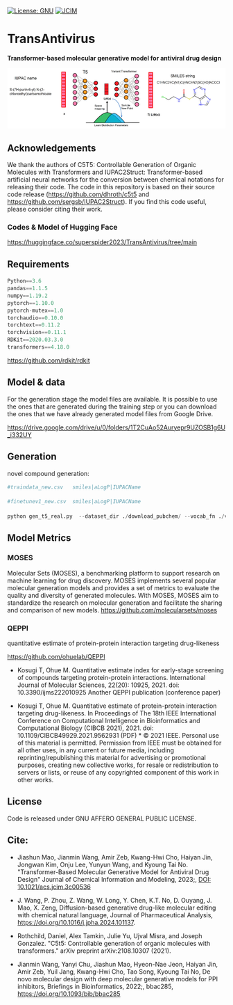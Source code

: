 [![License: GNU](https://img.shields.io/badge/License-GNU-yellow)](https://github.com/AspirinCode/TransAntivirus)
[![JCIM](https://img.shields.io/badge/10.1021%2Facs.jcim.3c00536-green)](https://doi.org/10.1021/acs.jcim.3c00536)

# TransAntivirus

**Transformer-based molecular generative model for antiviral drug design**

![Model Architecture of TransAntivirus](https://github.com/AspirinCode/TransAntivirus/blob/main/image/TransAntivirus.png)

## Acknowledgements
We thank the authors of C5T5: Controllable Generation of Organic Molecules with Transformers and IUPAC2Struct: Transformer-based artificial neural networks for the conversion between chemical notations for releasing their code. The code in this repository is based on their source code release (https://github.com/dhroth/c5t5 and https://github.com/sergsb/IUPAC2Struct). If you find this code useful, please consider citing their work.


### Codes & Model of Hugging Face

https://huggingface.co/superspider2023/TransAntivirus/tree/main


## Requirements
```python
Python==3.6
pandas==1.1.5
numpy==1.19.2
pytorch==1.10.0
pytorch-mutex==1.0
torchaudio==0.10.0
torchtext==0.11.2
torchvision==0.11.1
RDKit==2020.03.3.0
transformers==4.18.0
```

https://github.com/rdkit/rdkit



## Model & data



For the generation stage the model files are available. It is possible to use the ones that are generated during the training step or you can download the ones that we have already generated model files from Google Drive. 

https://drive.google.com/drive/u/0/folders/1T2CuAo52Auryepr9UZOSB1g6U_i332UY


## Generation
novel compound generation:

```python
#traindata_new.csv   smiles|aLogP|IUPACName

#finetunev1_new.csv  smiles|aLogP|IUPACName

python gen_t5_real.py  --dataset_dir ./download_pubchem/ --vocab_fn ./vocab/iupac_spm.model --dataset_filename ./finetunev1_new.csv  > gen_real_fine_tune_non.txt
```

## Model Metrics
### MOSES
Molecular Sets (MOSES), a benchmarking platform to support research on machine learning for drug discovery. MOSES implements several popular molecular generation models and provides a set of metrics to evaluate the quality and diversity of generated molecules. With MOSES, MOSES aim to standardize the research on molecular generation and facilitate the sharing and comparison of new models.
https://github.com/molecularsets/moses


### QEPPI
quantitative estimate of protein-protein interaction targeting drug-likeness

https://github.com/ohuelab/QEPPI

*  Kosugi T, Ohue M. Quantitative estimate index for early-stage screening of compounds targeting protein-protein interactions. International Journal of Molecular Sciences, 22(20): 10925, 2021. doi: 10.3390/ijms222010925
Another QEPPI publication (conference paper)

*  Kosugi T, Ohue M. Quantitative estimate of protein-protein interaction targeting drug-likeness. In Proceedings of The 18th IEEE International Conference on Computational Intelligence in Bioinformatics and Computational Biology (CIBCB 2021), 2021. doi: 10.1109/CIBCB49929.2021.9562931 (PDF) * © 2021 IEEE. Personal use of this material is permitted. Permission from IEEE must be obtained for all other uses, in any current or future media, including reprinting/republishing this material for advertising or promotional purposes, creating new collective works, for resale or redistribution to servers or lists, or reuse of any copyrighted component of this work in other works.


## License
Code is released under GNU AFFERO GENERAL PUBLIC LICENSE.


## Cite:

*  Jiashun Mao, Jianmin Wang, Amir Zeb, Kwang-Hwi Cho, Haiyan Jin, Jongwan Kim, Onju Lee, Yunyun Wang, and Kyoung Tai No. "Transformer-Based Molecular Generative Model for Antiviral Drug Design" Journal of Chemical Information and Modeling, 2023;, [DOI: 10.1021/acs.jcim.3c00536](https://doi.org/10.1021/acs.jcim.3c00536)

*  J. Wang, P. Zhou, Z. Wang, W. Long, Y. Chen, K.T. No, D. Ouyang, J. Mao, X. Zeng, Diffusion-based generative drug-like molecular editing with chemical natural language, Journal of Pharmaceutical Analysis, https://doi.org/10.1016/j.jpha.2024.101137.

*  Rothchild, Daniel, Alex Tamkin, Julie Yu, Ujval Misra, and Joseph Gonzalez. "C5t5: Controllable generation of organic molecules with transformers." arXiv preprint arXiv:2108.10307 (2021).

*  Jianmin Wang, Yanyi Chu, Jiashun Mao, Hyeon-Nae Jeon, Haiyan Jin, Amir Zeb, Yuil Jang, Kwang-Hwi Cho, Tao Song, Kyoung Tai No, De novo molecular design with deep molecular generative models for PPI inhibitors, Briefings in Bioinformatics, 2022;, bbac285, https://doi.org/10.1093/bib/bbac285
